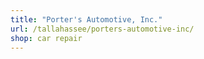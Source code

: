 ```yaml
---
title: "Porter's Automotive, Inc."
url: /tallahassee/porters-automotive-inc/
shop: car repair
---
```

